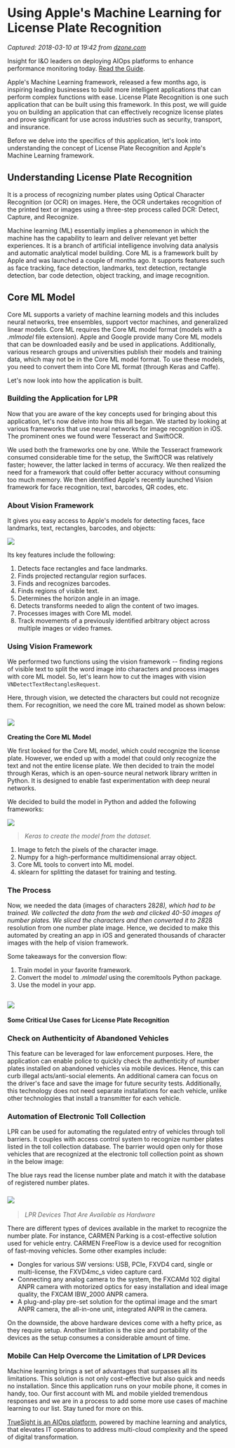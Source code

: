 # Using Apple's Machine Learning for License Plate Recognition

_Captured: 2018-03-10 at 19:42 from [dzone.com](https://dzone.com/articles/using-apples-machine-learning-for-license-plate-re?edition=365236&utm_source=Daily%20Digest&utm_medium=email&utm_campaign=Daily%20Digest%202018-03-10)_

Insight for I&O leaders on deploying AIOps platforms to enhance performance monitoring today. [Read the Guide](https://dzone.com/go?i=260321&u=http%3A%2F%2Fwww.bmc.com%2Fforms%2Fgartner-market-guide-for-aiops-platforms-2017.html%3Fcid%3Dpt-PA_STA_All_FC_PT_Gartner_AIOps_Market_Guide_Dzone_Analyst_Report-AB-03-f-08232017%26cc%3Dpt%26elqcid%3D4114%26sfcid%3D7011O0000027wFd).

Apple's Machine Learning framework, released a few months ago, is inspiring leading businesses to build more intelligent applications that can perform complex functions with ease. License Plate Recognition is one such application that can be built using this framework. In this post, we will guide you on building an application that can effectively recognize license plates and prove significant for use across industries such as security, transport, and insurance.

Before we delve into the specifics of this application, let's look into understanding the concept of License Plate Recognition and Apple's Machine Learning framework.

## **Understanding License Plate Recognition**

It is a process of recognizing number plates using Optical Character Recognition (or OCR) on images. Here, the OCR undertakes recognition of the printed text or images using a three-step process called DCR: Detect, Capture, and Recognize.

Machine learning (ML) essentially implies a phenomenon in which the machine has the capability to learn and deliver relevant yet better experiences. It is a branch of artificial intelligence involving data analysis and automatic analytical model building. Core ML is a framework built by Apple and was launched a couple of months ago. It supports features such as face tracking, face detection, landmarks, text detection, rectangle detection, bar code detection, object tracking, and image recognition.

## **Core ML Model**

Core ML supports a variety of machine learning models and this includes neural networks, tree ensembles, support vector machines, and generalized linear models. Core ML requires the Core ML model format (models with a _.mlmodel_ file extension). Apple and Google provide many Core ML models that can be downloaded easily and be used in applications. Additionally, various research groups and universities publish their models and training data, which may not be in the Core ML model format. To use these models, you need to convert them into Core ML format (through Keras and Caffe).

Let's now look into how the application is built.

### **Building the Application for LPR**

Now that you are aware of the key concepts used for bringing about this application, let's now delve into how this all began. We started by looking at various frameworks that use neural networks for image recognition in iOS. The prominent ones we found were Tesseract and SwiftOCR.

We used both the frameworks one by one. While the Tesseract framework consumed considerable time for the setup, the SwiftOCR was relatively faster; however, the latter lacked in terms of accuracy. We then realized the need for a framework that could offer better accuracy without consuming too much memory. We then identified Apple's recently launched Vision framework for face recognition, text, barcodes, QR codes, etc.

### **About Vision Framework**

It gives you easy access to Apple's models for detecting faces, face landmarks, text, rectangles, barcodes, and objects:

![](https://www.netsolutions.com/insights/wp-content/uploads/2018/03/image-1.png)

Its key features include the following:

  1. Detects face rectangles and face landmarks.
  2. Finds projected rectangular region surfaces.
  3. Finds and recognizes barcodes.
  4. Finds regions of visible text.
  5. Determines the horizon angle in an image.
  6. Detects transforms needed to align the content of two images.
  7. Processes images with Core ML model.
  8. Track movements of a previously identified arbitrary object across multiple images or video frames.

### **Using Vision Framework**

We performed two functions using the vision framework -- finding regions of visible text to split the word image into characters and process images with core ML model. So, let's learn how to cut the images with vision `VNDetectTextRectanglesRequest`.

Here, through vision, we detected the characters but could not recognize them. For recognition, we need the core ML trained model as shown below:

### ![](https://www.netsolutions.com/insights/wp-content/uploads/2018/03/image-2.png)

**Creating the Core ML Model**

We first looked for the Core ML model, which could recognize the license plate. However, we ended up with a model that could only recognize the text and not the entire license plate. We then decided to train the model through Keras, which is an open-source neural network library written in Python. It is designed to enable fast experimentation with deep neural networks.

We decided to build the model in Python and added the following frameworks:

![](https://www.netsolutions.com/insights/wp-content/uploads/2018/03/image-4.png)

> _Keras to create the model from the dataset._

  1. Image to fetch the pixels of the character image.
  2. Numpy for a high-performance multidimensional array object.
  3. Core ML tools to convert into ML model.
  4. sklearn for splitting the dataset for training and testing.

### **The Process**

Now, we needed the data (images of characters 28*28), which had to be trained. We collected the data from the web and clicked 40-50 images of number plates. We sliced the characters and then converted it to 28*28 resolution from one number plate image. Hence, we decided to make this automated by creating an app in iOS and generated thousands of character images with the help of vision framework.

Some takeaways for the conversion flow:

  1. Train model in your favorite framework.
  2. Convert the model to _.mlmodel_ using the coremltools Python package.
  3. Use the model in your app.

## ![](https://www.netsolutions.com/insights/wp-content/uploads/2018/03/image-5.png)

**Some Critical Use Cases for License Plate Recognition**

### **Check on Authenticity of Abandoned Vehicles**

This feature can be leveraged for law enforcement purposes. Here, the application can enable police to quickly check the authenticity of number plates installed on abandoned vehicles via mobile devices. Hence, this can curb illegal acts/anti-social elements. An additional camera can focus on the driver's face and save the image for future security tests. Additionally, this technology does not need separate installations for each vehicle, unlike other technologies that install a transmitter for each vehicle.

### **Automation of Electronic Toll Collection**

LPR can be used for automating the regulated entry of vehicles through toll barriers. It couples with access control system to recognize number plates listed in the toll collection database. The barrier would open only for those vehicles that are recognized at the electronic toll collection point as shown in the below image:

The blue rays read the license number plate and match it with the database of registered number plates.

### ![](https://www.netsolutions.com/insights/wp-content/uploads/2018/03/image-6.jpg)

> _LPR Devices That Are Available as Hardware_

There are different types of devices available in the market to recognize the number plate. For instance, CARMEN Parking is a cost-effective solution used for vehicle entry. CARMEN FreeFlow is a device used for recognition of fast-moving vehicles. Some other examples include:

  * Dongles for various SW versions: USB, PCIe, FXVD4 card, single or multi-license, the FXVD4mc_s video capture card.
  * Connecting any analog camera to the system, the FXCAMd 102 digital ANPR camera with motorized optics for easy installation and ideal image quality, the FXCAM IBW_2000 ANPR camera.
  * A plug-and-play pre-set solution for the optimal image and the smart ANPR camera, the all-in-one unit, integrated ANPR in the camera.

On the downside, the above hardware devices come with a hefty price, as they require setup. Another limitation is the size and portability of the devices as the setup consumes a considerable amount of time.

### **Mobile Can Help Overcome the Limitation of LPR Devices**

Machine learning brings a set of advantages that surpasses all its limitations. This solution is not only cost-effective but also quick and needs no installation. Since this application runs on your mobile phone, it comes in handy, too. Our first account with ML and mobile yielded tremendous responses and we are in a process to add some more use cases of machine learning to our list. Stay tuned for more on this.

[TrueSight is an AIOps platform](https://dzone.com/go?i=247359&u=http%3A%2F%2Fwww.bmc.com%2Fit-solutions%2Ftruesight.html), powered by machine learning and analytics, that elevates IT operations to address multi-cloud complexity and the speed of digital transformation.

